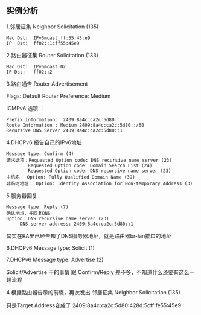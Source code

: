 <!--
author: lizhiwei
head: 
date: 2019-05-04
title: 邻居发现协议NDP
tags: IPv6
images: 
category: network
status: publish
summary: IPv6中的NDP
-->


## 实例分析

1.邻居征集 Neighbor Solicitation (135)

    Mac Dst:  IPv6mcast_ff:55:45:e9
    IP  Dst:  ff02::1:ff55:45e9


2.路由器征集  Router Solicitation (133)

    Mac Dst:  IPv6mcast_02
    IP Dst:   ff02::2


3.路由通告	Router Advertisement

   Flags: Default Router Preference: Medium
  
  ICMPv6 选项 ：

    Prefix information:  2409:8a4c:ca2c:5d80::
    Route Information : Medium 2409:8a4c:ca2c:5d80::/60
    Recursive DNS Server 2409:8a4c:ca2c:5d80::1

4.DHCPv6 报告自己的IPv6地址

    Message type: Confirm (4)
    请求选项：Requested Option code: DNS recursive name server (23)
            Requested Option code: Domain Search List (24)
            Requested Option code: DNS recursive name server (23)
    主机名： Option: Fully Qualified Domain Name (39)
    非临时地址： Option: Identity Association for Non-temporary Address (3)

5.服务器回复

    Message type: Reply (7)
    确认地址，并回复DNS
    Option: DNS recursive name server (23)
         DNS server address: 2409:8a4c:ca2c:5d80::1

其实在RA里已经告知了DNS服务器地址，就是路由器br-lan接口的地址


6.DHCPv6 Message type: Solicit (1)

7.DHCPv6 Message type: Advertise (2)

Solicit/Advertise 干的事情 跟 Confirm/Reply 差不多，不知道什么还要有这么一趟流程



4.根据路由器告示的前缀，再次发出 邻居征集 Neighbor Solicitation (135)

只是Target Address变成了 2409:8a4c:ca2c:5d80:428d:5cff:fe55:45e9




